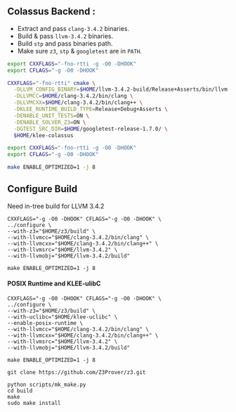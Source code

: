 ## Colassus Backend :

- Extract and pass `clang-3.4.2` binaries.
- Build & pass `llvm-3.4.2` binaries.
- Build `stp` and pass binaries path.
- Make sure `z3`, `stp` & `googletest` are in `PATH`.

```bash
export CXXFLAGS="-fno-rtti -g -O0 -DHOOK"
export CFLAGS="-g -O0 -DHOOK"

CXXFLAGS="-fno-rtti" cmake \
  -DLLVM_CONFIG_BINARY=$HOME/llvm-3.4.2-build/Release+Asserts/bin/llvm-config \
  -DLLVMCC=$HOME/clang-3.4.2/bin/clang \
  -DLLVMCXX=$HOME/clang-3.4.2/bin/clang++ \
  -DKLEE_RUNTIME_BUILD_TYPE=Release+Debug+Asserts \
  -DENABLE_UNIT_TESTS=ON \
  -DENABLE_SOLVER_Z3=ON \
  -DGTEST_SRC_DIR=$HOME/googletest-release-1.7.0/ \
  $HOME/klee-colassus

export CXXFLAGS="-fno-rtti -g -O0 -DHOOK"
export CFLAGS="-g -O0 -DHOOK"

make ENABLE_OPTIMIZED=1 -j 8
```

## Configure Build

Need in-tree build for LLVM 3.4.2

```
CXXFLAGS="-g -O0 -DHOOK" CFLAGS="-g -O0 -DHOOK" \
../configure \
--with-z3="$HOME/z3/build" \
--with-llvmcc="$HOME/clang-3.4.2/bin/clang" \
--with-llvmcxx="$HOME/clang-3.4.2/bin/clang++" \
--with-llvmsrc="$HOME/llvm-3.4.2" \
--with-llvmobj="$HOME/llvm-3.4.2/build"

make ENABLE_OPTIMIZED=1 -j 8
```

#### POSIX Runtime and KLEE-ulibC

```
CXXFLAGS="-g -O0 -DHOOK" CFLAGS="-g -O0 -DHOOK" \
../configure \
--with-z3="$HOME/z3/build" \
--with-uclibc="$HOME/klee-uclibc" \
--enable-posix-runtime \
--with-llvmcc="$HOME/clang-3.4.2/bin/clang" \
--with-llvmcxx="$HOME/clang-3.4.2/bin/clang++" \
--with-llvmsrc="$HOME/llvm-3.4.2" \
--with-llvmobj="$HOME/llvm-3.4.2/build"

make ENABLE_OPTIMIZED=1 -j 8
```

```
git clone https://github.com/Z3Prover/z3.git

python scripts/mk_make.py
cd build
make
sudo make install
```
